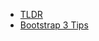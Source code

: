 - [TLDR](http://anvoz.github.io/bootstrap-tldr/)
- [Bootstrap 3 Tips](http://scotch.io/bar-talk/bootstrap-3-tips-and-tricks-you-might-not-know)
